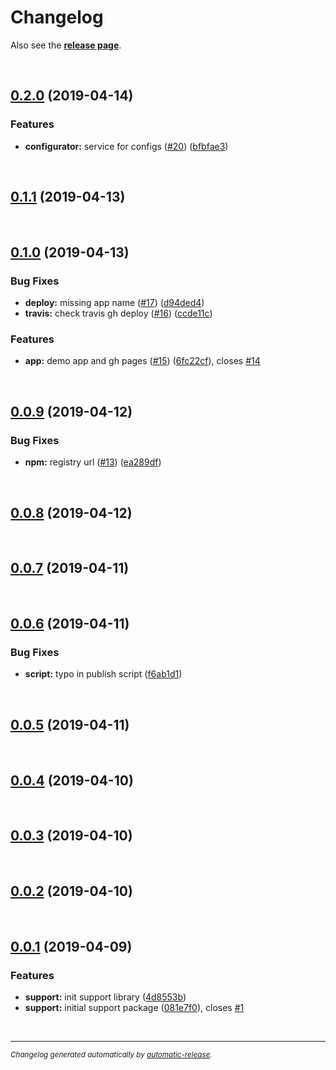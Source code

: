 # Changelog

Also see the **[release page](https://github.com/miguelramos/ng-lab/releases)**.

<br>

## [0.2.0](https://github.com/miguelramos/ng-lab/releases/tag/0.2.0) (2019-04-14)

### Features

* **configurator:** service for configs ([#20](https://github.com/miguelramos/ng-lab/issues/20)) ([bfbfae3](https://github.com/miguelramos/ng-lab/commit/bfbfae3))

<br>

## [0.1.1](https://github.com/miguelramos/ng-lab/releases/tag/0.1.1) (2019-04-13)


<br>

## [0.1.0](https://github.com/miguelramos/ng-lab/releases/tag/0.1.0) (2019-04-13)

### Bug Fixes

* **deploy:** missing app name ([#17](https://github.com/miguelramos/ng-lab/issues/17)) ([d94ded4](https://github.com/miguelramos/ng-lab/commit/d94ded4))
* **travis:** check travis gh deploy ([#16](https://github.com/miguelramos/ng-lab/issues/16)) ([ccde11c](https://github.com/miguelramos/ng-lab/commit/ccde11c))

### Features

* **app:** demo app and gh pages ([#15](https://github.com/miguelramos/ng-lab/issues/15)) ([6fc22cf](https://github.com/miguelramos/ng-lab/commit/6fc22cf)), closes [#14](https://github.com/miguelramos/ng-lab/issues/14)

<br>

## [0.0.9](https://github.com/miguelramos/ng-lab/releases/tag/0.0.9) (2019-04-12)

### Bug Fixes

* **npm:** registry url ([#13](https://github.com/miguelramos/ng-lab/issues/13)) ([ea289df](https://github.com/miguelramos/ng-lab/commit/ea289df))

<br>

## [0.0.8](https://github.com/miguelramos/ng-lab/releases/tag/0.0.8) (2019-04-12)


<br>

## [0.0.7](https://github.com/miguelramos/ng-lab/releases/tag/0.0.7) (2019-04-11)


<br>

## [0.0.6](https://github.com/miguelramos/ng-lab/releases/tag/0.0.6) (2019-04-11)

### Bug Fixes

* **script:** typo in publish script ([f6ab1d1](https://github.com/miguelramos/ng-lab/commit/f6ab1d1))

<br>

## [0.0.5](https://github.com/miguelramos/ng-lab/releases/tag/0.0.5) (2019-04-11)


<br>

## [0.0.4](https://github.com/miguelramos/ng-lab/releases/tag/0.0.4) (2019-04-10)


<br>

## [0.0.3](https://github.com/miguelramos/ng-lab/releases/tag/0.0.3) (2019-04-10)


<br>

## [0.0.2](https://github.com/miguelramos/ng-lab/releases/tag/0.0.2) (2019-04-10)


<br>

## [0.0.1](https://github.com/miguelramos/ng-lab/releases/tag/0.0.1) (2019-04-09)

### Features

* **support:** init support library ([4d8553b](https://github.com/miguelramos/ng-lab/commit/4d8553b))
* **support:** initial support package ([081e7f0](https://github.com/miguelramos/ng-lab/commit/081e7f0)), closes [#1](https://github.com/miguelramos/ng-lab/issues/1)

<br>

---

<sup>*Changelog generated automatically by [automatic-release](https://github.com/dominique-mueller/automatic-release).*</sup>
